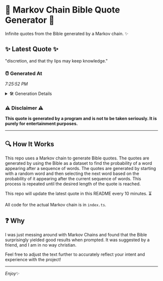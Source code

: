 # 📖 Markov Chain Bible Quote Generator 📖

Infinite quotes from the Bible generated by a Markov chain. ✨

## ✨ Latest Quote ✨
"discretion, and that thy lips may keep knowledge."

### ⏰ Generated At
*7:25:52 PM*

<details>
    <summary>🛠️ Generation Details</summary>
    <p>
        <strong>🌱 Seed:</strong> discretion,<br>
        <strong>🔄 Iterations:</strong> 7<br>
        <strong>📜 Context History:</strong><br>[ discretion, ]: and<br>[ discretion,, and ]: that<br>[ discretion,, and, that ]: thy<br>[ discretion,, and, that, thy ]: lips<br>[ discretion,, and, that, thy, lips ]: may<br>[ discretion,, and, that, thy, lips, may ]: keep<br>[ and, that, thy, lips, may, keep ]: knowledge.<br>
    </p>
</details>

### ⚠️ Disclaimer ⚠️
**This quote is generated by a program and is not to be taken seriously. It is purely for entertainment purposes.**

---

## 🔍 How It Works

This repo uses a Markov chain to generate Bible quotes. The quotes are generated by using the Bible as a dataset to find the probability of a word appearing after a sequence of words. The quotes are generated by starting with a random word and then selecting the next word based on the probability of it appearing after the current sequence of words. This process is repeated until the desired length of the quote is reached.

This repo will update the latest quote in this README every 10 minutes. ⏳

All code for the actual Markov chain is in `index.ts`.

## ❓ Why

I was just messing around with Markov Chains and found that the Bible surprisingly yielded good results when prompted. 
It was suggested by a friend, and I am in no way christian.

Feel free to adjust the text further to accurately reflect your intent and experience with the project!

---

*Enjoy*✨
